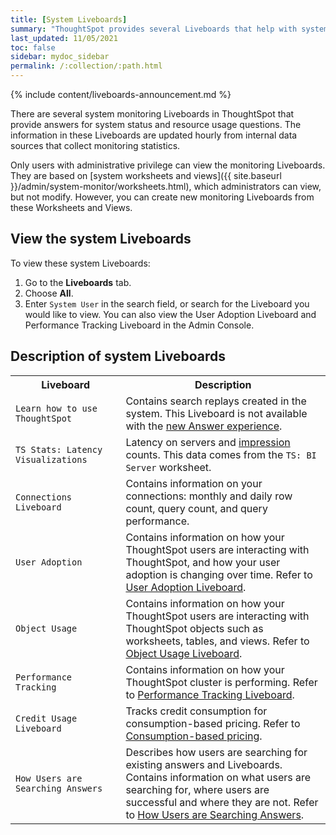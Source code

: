 ```yaml
---
title: [System Liveboards]
summary: "ThoughtSpot provides several Liveboards that help with system monitoring."
last_updated: 11/05/2021
toc: false
sidebar: mydoc_sidebar
permalink: /:collection/:path.html
---
```


{% include content/liveboards-announcement.md %}

There are several system monitoring Liveboards in ThoughtSpot that provide answers for system status and resource usage questions. The information in these Liveboards are updated hourly from internal data sources that collect monitoring statistics.

Only users with administrative privilege can view the monitoring Liveboards. They are based on [system worksheets and views]({{ site.baseurl }}/admin/system-monitor/worksheets.html), which administrators can view, but not modify. However, you can create new monitoring Liveboards from these Worksheets and Views.

## View the system Liveboards

To view these system Liveboards:

1. Go to the **Liveboards** tab.
2. Choose **All**.
3. Enter `System User` in the search field, or search for the Liveboard you would like to view. You can also view the User Adoption Liveboard and Performance Tracking Liveboard in the Admin Console.

## Description of system Liveboards

<table>
<colgroup>
   <col style="width:35%" />
   <col style="width:65%" />
</colgroup>
   <tr>
      <th>Liveboard</th>
      <th>Description</th>
   </tr>
   <tr>
      <td><code class="highlighter-rouge">Learn how to use ThoughtSpot</code></td>
      <td>
         Contains search replays created in the system. This Liveboard is not available with the <a href="{{ site.baseurl }}/admin/ts-cloud/new-answer-experience.html">new Answer experience</a>.
      </td>
   </tr>
   <tr>
      <td><code class="highlighter-rouge">TS Stats: Latency Visualizations</code></td>
      <td>
         Latency on servers and <a href="#" data-toggle="tooltip" data-original-title='{% for entry in site.data.glossary.entries %}{% if entry.word == "impression" %}{{ entry.definition }}{% endif %}{% endfor %}
'>impression</a> counts. This data comes from the <code>TS: BI Server</code> worksheet.
      </td>
   </tr>
   <tr>
      <td><code class="highlighter-rouge">Connections Liveboard</code></td>
      <td>
         Contains information on your connections: monthly and daily row count, query count, and query performance.
      </td>
   </tr>
   <tr>
      <td><code class="highlighter-rouge">User Adoption</code></td>
      <td>
         Contains information on how your ThoughtSpot users are interacting with ThoughtSpot, and how your user adoption is changing over time. Refer to <a href="{{ site.baseurl }}/admin/ts-cloud/user-adoption.html">User Adoption Liveboard</a>.
      </td>
   </tr>
   <tr>
      <td><code class="highlighter-rouge">Object Usage</code></td>
      <td>
         Contains information on how your ThoughtSpot users are interacting with ThoughtSpot objects such as worksheets, tables, and views. Refer to <a href="{{ site.baseurl }}/admin/ts-cloud/object-usage.html">Object Usage Liveboard</a>.
      </td>
   </tr>

   <tr>
      <td><code class="highlighter-rouge">Performance Tracking</code></td>
      <td>
         Contains information on how your ThoughtSpot cluster is performing. Refer to <a href="{{ site.baseurl }}/admin/ts-cloud/performance-tracking.html">Performance Tracking Liveboard</a>.
      </td>
   </tr>
   <tr>
      <td><code class="highlighter-rouge">Credit Usage Liveboard</code></td>
      <td>
         Tracks credit consumption for consumption-based pricing. Refer to <a href="{{ site.baseurl }}/admin/ts-cloud/consumption-pricing.html#credit-usage-pinboard">Consumption-based pricing</a>.
      </td>
   </tr>
   <tr>
      <td><code class="highlighter-rouge">How Users are Searching Answers</code></td>
      <td>
      Describes how users are searching for existing answers and Liveboards. Contains information on what users are searching for, where users are successful and where they are not. Refer to <a href="{{ site.baseurl }}/admin/thoughtspot-one/query-intelligence-pinboard.html#">How Users are Searching Answers</a>.
      </td>
   </tr>
  </table>
